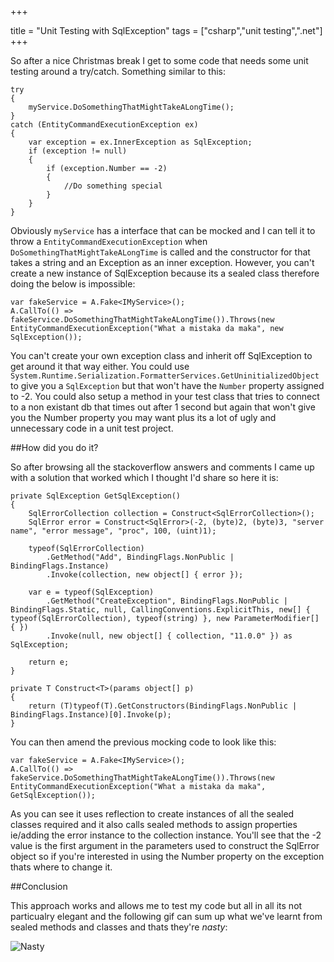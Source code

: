 +++

title = "Unit Testing with SqlException"
tags = ["csharp","unit testing",".net"]
+++

So after a nice Christmas break I get to some code that needs some unit testing around a try/catch. Something similar to this:

    try
    {
        myService.DoSomethingThatMightTakeALongTime();
    }
    catch (EntityCommandExecutionException ex)
    {
        var exception = ex.InnerException as SqlException;
        if (exception != null)
        {
            if (exception.Number == -2)
            {
                //Do something special
            }
        }
    }
<!--more-->

Obviously `myService` has a interface that can be mocked and I can tell it to throw a `EntityCommandExecutionException` when `DoSomethingThatMightTakeALongTime` is called and the constructor for that takes a string and an Exception as an inner exception.  However, you can't create a new instance of SqlException because its a sealed class therefore doing the below is impossible:

    var fakeService = A.Fake<IMyService>();
    A.CallTo(() => fakeService.DoSomethingThatMightTakeALongTime()).Throws(new EntityCommandExecutionException("What a mistaka da maka", new SqlException());
    
You can't create your own exception class and inherit off SqlException to get around it that way either.  You could use `System.Runtime.Serialization.FormatterServices.GetUninitializedObject` to give you a `SqlException` but that won't have the `Number` property assigned to -2.  You could also setup a method in your test class that tries to connect to a non existant db that times out after 1 second but again that won't give you the Number property you may want plus its a lot of ugly and unnecessary code in a unit test project.  

##How did you do it?

So after browsing all the stackoverflow answers and comments I came up with a solution that worked which I thought I'd share so here it is:

    private SqlException GetSqlException()
    {
        SqlErrorCollection collection = Construct<SqlErrorCollection>();
        SqlError error = Construct<SqlError>(-2, (byte)2, (byte)3, "server name", "error message", "proc", 100, (uint)1);
    
        typeof(SqlErrorCollection)
            .GetMethod("Add", BindingFlags.NonPublic | BindingFlags.Instance)
            .Invoke(collection, new object[] { error });    
        
        var e = typeof(SqlException)
            .GetMethod("CreateException", BindingFlags.NonPublic | BindingFlags.Static, null, CallingConventions.ExplicitThis, new[] { typeof(SqlErrorCollection), typeof(string) }, new ParameterModifier[] { })
            .Invoke(null, new object[] { collection, "11.0.0" }) as SqlException;
    
        return e;
    }
    
    private T Construct<T>(params object[] p)
    {
        return (T)typeof(T).GetConstructors(BindingFlags.NonPublic | BindingFlags.Instance)[0].Invoke(p);
    }
    
You can then amend the previous mocking code to look like this:

    var fakeService = A.Fake<IMyService>();
    A.CallTo(() => fakeService.DoSomethingThatMightTakeALongTime()).Throws(new EntityCommandExecutionException("What a mistaka da maka", GetSqlException());

As you can see it uses reflection to create instances of all the sealed classes required and it also calls sealed methods to assign properties ie/adding the error instance to the collection instance.  You'll see that the -2 value is the first argument in the parameters used to construct the SqlError object so if you're interested in using the Number property on the exception thats where to change it.

##Conclusion

This approach works and allows me to test my code but all in all its not particualry elegant and the following gif can sum up what we've learnt from sealed methods and classes and thats they're *nasty*: 

![Nasty](https://i.imgur.com/pR3tklc.gif)
